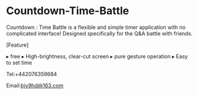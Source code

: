 # Countdown-Time-Battle

Countdown : Time Battle is a flexible and simple timer application with no complicated interface! Designed specifically for the Q&A battle with friends.

[Feature]

▸ free
▸ High-brightness, clear-cut screen
▸ pure gesture operation
▸ Easy to set time

Tel:+442076359684

Email:bjv9hd@163.com
